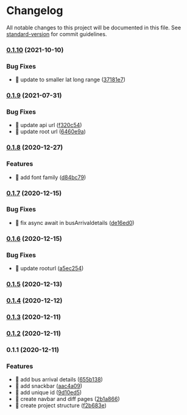 # Changelog

All notable changes to this project will be documented in this file. See [standard-version](https://github.com/conventional-changelog/standard-version) for commit guidelines.

### [0.1.10](https://github.com/yeukfei02/singapore-bus-arrival-web/compare/v0.1.9...v0.1.10) (2021-10-10)


### Bug Fixes

* 🐛 update to smaller lat long range ([37181e7](https://github.com/yeukfei02/singapore-bus-arrival-web/commit/37181e76b61122b3f2f6c9d16867305e25522f63))

### [0.1.9](https://github.com/yeukfei02/singapore-bus-arrival-web/compare/v0.1.8...v0.1.9) (2021-07-31)


### Bug Fixes

* 🐛 update api url ([f320c54](https://github.com/yeukfei02/singapore-bus-arrival-web/commit/f320c54426dfa942aa07857a877e29061607adeb))
* 🐛 update root url ([6460e9a](https://github.com/yeukfei02/singapore-bus-arrival-web/commit/6460e9a3149fa4fc8e038f3ea0098002ec440db1))

### [0.1.8](https://github.com/yeukfei02/singapore-bus-arrival-web/compare/v0.1.7...v0.1.8) (2020-12-27)


### Features

* 🎸 add font family ([d84bc79](https://github.com/yeukfei02/singapore-bus-arrival-web/commit/d84bc79c85c994fe7266ee01c80959a6237fb52b))

### [0.1.7](https://github.com/yeukfei02/singapore-bus-arrival-web/compare/v0.1.6...v0.1.7) (2020-12-15)


### Bug Fixes

* 🐛 fix async await in busArrivaldetails ([de16ed0](https://github.com/yeukfei02/singapore-bus-arrival-web/commit/de16ed06eb565a60a5d77451f2a1d8ffad78cc3f))

### [0.1.6](https://github.com/yeukfei02/singapore-bus-arrival-web/compare/v0.1.5...v0.1.6) (2020-12-15)


### Bug Fixes

* 🐛 update rooturl ([a5ec254](https://github.com/yeukfei02/singapore-bus-arrival-web/commit/a5ec254715184e7ed7bf2a4754aec3b9fd6781ae))

### [0.1.5](https://github.com/yeukfei02/singapore-bus-arrival-web/compare/v0.1.4...v0.1.5) (2020-12-13)

### [0.1.4](https://github.com/yeukfei02/singapore-bus-arrival-web/compare/v0.1.3...v0.1.4) (2020-12-12)

### [0.1.3](https://github.com/yeukfei02/singapore-bus-arrival-web/compare/v0.1.2...v0.1.3) (2020-12-11)

### [0.1.2](https://github.com/yeukfei02/singapore-bus-arrival-web/compare/v0.1.1...v0.1.2) (2020-12-11)

### 0.1.1 (2020-12-11)


### Features

* 🎸 add bus arrival details ([655b138](https://github.com/yeukfei02/singapore-bus-arrival-web/commit/655b13843a1bb78adb8d6fd54481d72d005b7e64))
* 🎸 add snackbar ([aac4a09](https://github.com/yeukfei02/singapore-bus-arrival-web/commit/aac4a091b3dddacd2df13eafa7f47ab623243248))
* 🎸 add unique id ([9d10ed5](https://github.com/yeukfei02/singapore-bus-arrival-web/commit/9d10ed5043a4027eee397576720c1bdf2faf83c3))
* 🎸 create navbar and diff pages ([2b1a866](https://github.com/yeukfei02/singapore-bus-arrival-web/commit/2b1a8667e3da9ebecf0d6c8780ccfd95e5ca228b))
* 🎸 create project structure ([f2b683e](https://github.com/yeukfei02/singapore-bus-arrival-web/commit/f2b683e76d6fda816afb250de707017c6677f37c))
